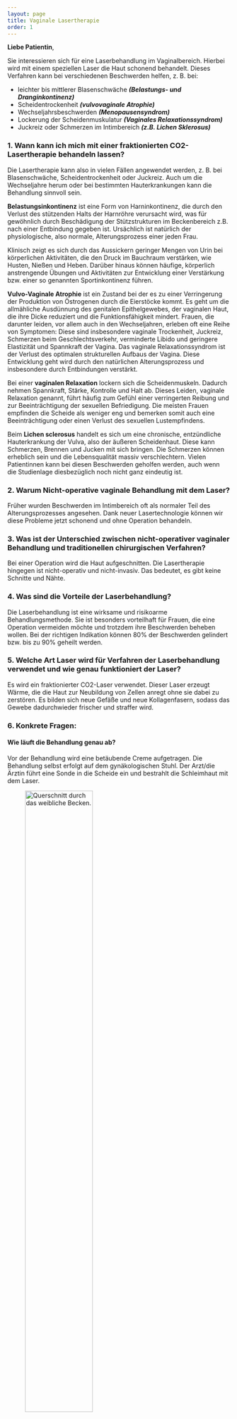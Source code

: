 ```yaml
---
layout: page
title: Vaginale Lasertherapie
order: 1
---
```



**Liebe Patientin**,

Sie interessieren sich für eine Laserbehandlung im Vaginalbereich.
Hierbei wird mit einem speziellen Laser die Haut schonend behandelt. Dieses Verfahren
kann bei verschiedenen Beschwerden helfen, z. B. bei:

* leichter bis mittlerer Blasenschwäche **_(Belastungs- und Dranginkontinenz)_**
* Scheidentrockenheit **_(vulvovaginale Atrophie)_**
* Wechseljahrsbeschwerden **_(Menopausensyndrom)_**
* Lockerung der Scheidenmuskulatur **_(Vaginales Relaxationssyndrom)_**
* Juckreiz oder Schmerzen im Intimbereich **_(z.B. Lichen Sklerosus)_**

### 1. Wann kann ich mich mit einer fraktionierten CO2-Lasertherapie behandeln lassen?

Die Lasertherapie kann also in vielen Fällen angewendet werden, z. B. bei Blasenschwäche,
Scheidentrockenheit oder Juckreiz. Auch um die Wechseljahre herum oder bei bestimmten
Hauterkrankungen kann die Behandlung sinnvoll sein.

**Belastungsinkontinenz** ist eine Form von Harninkontinenz, die durch den Verlust des
stützenden Halts der Harnröhre verursacht wird, was für gewöhnlich durch Beschädigung der
Stützstrukturen im Beckenbereich z.B. nach einer Entbindung gegeben ist. Ursächlich ist natürlich
der physiologische, also normale, Alterungsprozess einer jeden Frau.

Klinisch zeigt es sich durch das Aussickern geringer Mengen von Urin bei körperlichen Aktivitäten,
die den Druck im Bauchraum verstärken, wie Husten, Nießen und Heben. Darüber hinaus können
häufige, körperlich anstrengende Übungen und Aktivitäten zur Entwicklung einer Verstärkung
bzw. einer so genannten Sportinkontinenz führen.

**Vulvo-Vaginale Atrophie** ist ein Zustand bei der es zu einer Verringerung der Produktion von
Östrogenen durch die Eierstöcke kommt. Es geht um die allmähliche Ausdünnung des genitalen
Epithelgewebes, der vaginalen Haut, die ihre Dicke reduziert und die Funktionsfähigkeit mindert.
Frauen, die darunter leiden, vor allem auch in den Wechseljahren, erleben oft eine Reihe von
Symptomen: Diese sind insbesondere vaginale Trockenheit, Juckreiz, Schmerzen beim
Geschlechtsverkehr, verminderte Libido und geringere Elastizität und Spannkraft der Vagina.
Das vaginale Relaxationssyndrom ist der Verlust des optimalen strukturellen Aufbaus der
Vagina. Diese Entwicklung geht wird durch den natürlichen Alterungsprozess und insbesondere
durch Entbindungen verstärkt. 

Bei einer **vaginalen Relaxation** lockern sich die Scheidenmuskeln.
Dadurch nehmen Spannkraft, Stärke, Kontrolle und Halt ab. Dieses Leiden, vaginale Relaxation
genannt, führt häufig zum Gefühl einer verringerten Reibung und zur Beeinträchtigung der
sexuellen Befriedigung. Die meisten Frauen empfinden die Scheide als weniger eng und
bemerken somit auch eine Beeinträchtigung oder einen Verlust des sexuellen Lustempfindens.

Beim **Lichen sclerosus** handelt es sich um eine chronische, entzündliche Hauterkrankung der
Vulva, also der äußeren Scheidenhaut. Diese kann Schmerzen, Brennen und Jucken mit sich
bringen. Die Schmerzen können erheblich sein und die Lebensqualität massiv verschlechtern.
Vielen Patientinnen kann bei diesen Beschwerden geholfen werden, auch wenn die Studienlage
diesbezüglich noch nicht ganz eindeutig ist.

### 2. Warum Nicht-operative vaginale Behandlung mit dem Laser?
Früher wurden Beschwerden im Intimbereich oft als normaler Teil des Alterungsprozesses
angesehen. Dank neuer Lasertechnologie können wir diese Probleme jetzt schonend und ohne
Operation behandeln.

### 3. Was ist der Unterschied zwischen nicht-operativer vaginaler Behandlung und traditionellen chirurgischen Verfahren?

Bei einer Operation wird die Haut aufgeschnitten. Die Lasertherapie hingegen ist nicht-operativ
und nicht-invasiv. Das bedeutet, es gibt keine Schnitte und Nähte.

### 4. Was sind die Vorteile der Laserbehandlung?

Die Laserbehandlung ist eine wirksame und risikoarme Behandlungsmethode. Sie ist besonders
vorteilhaft für Frauen, die eine Operation vermeiden möchte und trotzdem ihre Beschwerden
beheben wollen. Bei der richtigen Indikation können 80% der Beschwerden gelindert bzw. bis
zu 90% geheilt werden.

### 5. Welche Art Laser wird für Verfahren der Laserbehandlung verwendet und wie genau funktioniert der Laser?

Es wird ein fraktionierter CO2-Laser verwendet. Dieser Laser erzeugt Wärme, die die Haut zur
Neubildung von Zellen anregt ohne sie dabei zu zerstören. Es bilden sich neue Gefäße und
neue Kollagenfasern, sodass das Gewebe dadurchwieder frischer und straffer wird.

### 6. Konkrete Fragen:

#### Wie läuft die Behandlung genau ab?
  
Vor der Behandlung wird eine betäubende Creme aufgetragen. Die Behandlung selbst
erfolgt auf dem gynäkologischen Stuhl. Der Arzt/die Ärztin führt eine Sonde in die Scheide
ein und bestrahlt die Schleimhaut mit dem Laser.


<figure>
  <img src="{{site.baseurl}}/images/querschnitt-weibliches-Becken.jpg" alt="Querschnitt durch das weibliche Becken." style="width:60%" class="center">
  <figcaption>Querschnitt durch das weibliche Becken.</figcaption>
</figure>

#### Wie lange dauert die Laserbehandlung?
  
Die Behandlung dauert nur 15-20 Minuten.

#### Ist die Laserbehandlung schmerzhaft?
  
Nein, die meisten Patientinnen spüren nur ein Wärmegefühl.

#### Welche Risiken sind mit der Laserbehandlung verbunden?
  
In den ersten Tagen nach der Behandlung kann es zu leichten Irritationen kommen.
Sollten weitere Beschwerden auftreten, wenden Sie sich bitte an Ihren Arzt/Ihre Ärztin.

#### Wie lange ist die Genesungszeit nach der Laserbehandlung?
  
Es ist keine besondere Nachsorge erforderlich. Sie können Ihre normalen Aktivitäten
sofort wieder aufnehmen.

#### Wie lange muss ich nach der Laserbehandlung warten, ehe ich Geschlechtsverkehr haben kann?
  
Es wird empfohlen, mindestens 72 Stunden nach der Behandlung zu warten.

#### Wie viele Sitzungen sind notwendig?
  
In der Regel sind drei Sitzungen im Abstand von 4-6 Wochen notwendig.

#### Wie lange nach einer Geburt muss ich warten bis ich mich lasern lassen kann?
  
Normalerweise 6-8 Wochen

#### Was kann der Laser außerdem?
  
Es gibt eine Vielzahl an anderen Anwendungsmöglichkeiten, beispielsweise vor oder
nach einer Beckenbodenoperation zur Verbesserung der Durchblutung und Heilung.

#### Was kostet die Laserbehandlung?
  
Die Kosten variieren je nach Praxis. Bitte fragen Sie Ihren Arzt/Ihre Ärztin nach den
genauen Preisen.

### 7. Was der Arzt wissen sollte:
Bitte informieren Sie Ihren Arzt/Ihre Ärztin über Ihre Krankengeschichte, Medikamente, Allergien
und andere wichtige Informationen.

### Einverständniserklärung:
Bitte lesen Sie diese Information und Einverständniserklärung sorgfältig durch und sprechen Sie
alle Fragen mit Ihrem Arzt/Ihrer Ärztin ab, bevor Sie die Behandlung beginnen.

**Hinweise:**

* Die Laserbehandlung ist während der Schwangerschaft nicht möglich.
* Nach der Behandlung sollten Sie für 72 Stunden auf Geschlechtsverkehr, Sauna und
Schwimmbad verzichten.

**Zusätzliche Informationen:**

* Die Laserbehandlung kann auch bei Frauen angewendet werden, die unter einer hormonellen
Therapie stehen oder keine hormonelle Therapie bekommen dürfen und z.B.an Krebs erkrankt sind.
  
* Die Behandlung kann dazu beitragen, die Spannkraft der Scheide zu verbessern und die sexuelle
Befriedigung zu steigern.
  
* In Studien wurde eine hohe Zufriedenheit mit der Laserbehandlung festgestellt.
  
**Bitte beachten Sie:**
Dieser Text dient **nur** zur allgemeinen Information. Er ersetzt kein persönliches Gespräch

### Bilder zum besseren Verständnis

<figure>
  <img src="{{site.baseurl}}/images/picture-new.jpg" alt="Vor, während und nach der Laserbehandlung." style="width:60%" class="center">
  <figcaption>Vor, während und nach der Laserbehandlung.</figcaption>
</figure>

**Herzlichen Dank für die Bereitstellung des Bildmaterials an Achim Schmieder der Firma INTROS-Laser**